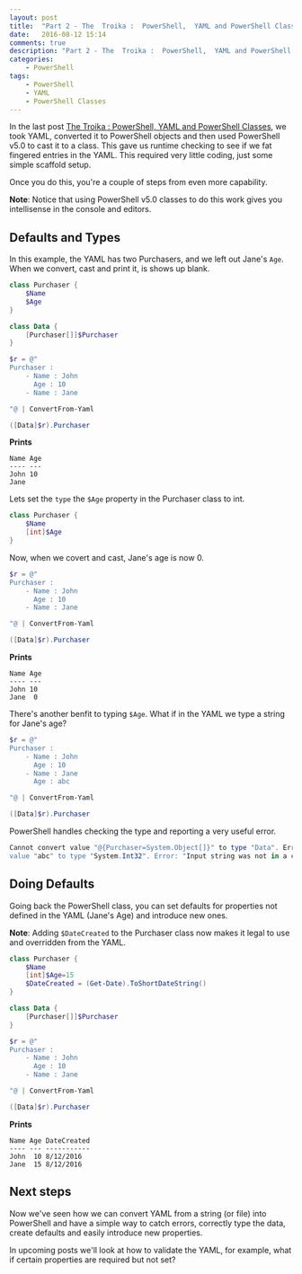 ```yaml
---
layout: post
title:  "Part 2 - The  Troika :  PowerShell,  YAML and PowerShell Classes"
date:   2016-08-12 15:14
comments: true
description: "Part 2 - The  Troika :  PowerShell,  YAML and PowerShell Classes"
categories: 
    - PowerShell
tags: 
    - PowerShell
    - YAML
    - PowerShell Classes
---
```


In the last post [The  Troika :  PowerShell,  YAML and PowerShell Classes](http://dougfinke.com/blog/the-troika-powershell-yaml-and-powershell-classes/), we took YAML, converted it to PowerShell objects and then used PowerShell v5.0 to cast it to a class. This gave us runtime checking to see if we fat fingered entries in the YAML. This required very little coding, just some simple scaffold setup.

Once you do this, you're a couple of steps from even more capability.

**Note**: Notice that using PowerShell v5.0 classes to do this work gives you intellisense in the console and editors.

## Defaults and Types
In this example, the YAML has two  Purchasers, and we left out Jane's `Age`. When we convert, cast and print it, is shows up blank.

```powershell
class Purchaser {
    $Name
    $Age
}

class Data {
    [Purchaser[]]$Purchaser
}

$r = @"
Purchaser :
    - Name : John
      Age : 10
    - Name : Jane

"@ | ConvertFrom-Yaml

([Data]$r).Purchaser
```

**Prints**

```
Name Age
---- ---
John 10
Jane
```

Lets set the `type` the `$Age` property in the Purchaser class to int.

```powershell
class Purchaser {
    $Name
    [int]$Age
}
```

Now, when we covert and cast, Jane's age is now 0.

```powershell
$r = @"
Purchaser :
    - Name : John
      Age : 10
    - Name : Jane

"@ | ConvertFrom-Yaml

([Data]$r).Purchaser
```

**Prints**

```
Name Age
---- ---
John 10
Jane  0
```

There's another benfit to typing `$Age`. What if in the YAML we type a string for Jane's age?

```powershell
$r = @"
Purchaser :
    - Name : John
      Age : 10
    - Name : Jane
      Age : abc

"@ | ConvertFrom-Yaml

([Data]$r).Purchaser
```

PowerShell handles checking the type and reporting a very useful error.

```powershell
Cannot convert value "@{Purchaser=System.Object[]}" to type "Data". Error: "Cannot create object of type "Purchaser". Cannot convert
value "abc" to type "System.Int32". Error: "Input string was not in a correct format.""
```

## Doing Defaults
Going back the PowerShell class, you can set defaults for properties not defined in the YAML (Jane's Age) and introduce new ones.

**Note**: Adding `$DateCreated` to the Purchaser class now makes it legal to use and overridden from the YAML.

```powershell
class Purchaser {
    $Name
    [int]$Age=15
    $DateCreated = (Get-Date).ToShortDateString()
}

class Data {
    [Purchaser[]]$Purchaser
}

$r = @"
Purchaser :
    - Name : John
      Age : 10
    - Name : Jane

"@ | ConvertFrom-Yaml

([Data]$r).Purchaser
```

**Prints**

```
Name Age DateCreated
---- --- -----------
John  10 8/12/2016
Jane  15 8/12/2016
```

## Next steps
Now we've seen how we can convert YAML from a string (or file) into PowerShell and have a simple way to catch errors, correctly type the data, create defaults and easily introduce new properties.

In upcoming posts we'll look at how to validate the YAML, for example, what if certain properties are required but not set?
